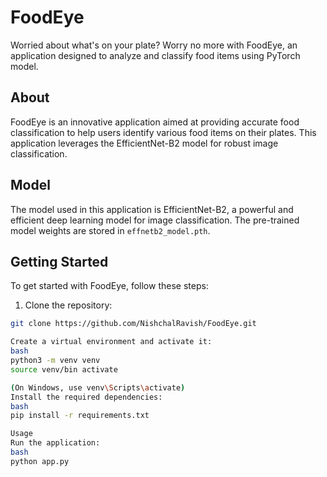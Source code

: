 # FoodEye

Worried about what's on your plate? Worry no more with FoodEye, an application designed to analyze and classify food items using PyTorch model.

## About

FoodEye is an innovative application aimed at providing accurate food classification to help users identify various food items on their plates. This application leverages the EfficientNet-B2 model for robust image classification.

## Model

The model used in this application is EfficientNet-B2, a powerful and efficient deep learning model for image classification. The pre-trained model weights are stored in `effnetb2_model.pth`.

## Getting Started

To get started with FoodEye, follow these steps:

1. Clone the repository:

```bash
git clone https://github.com/NishchalRavish/FoodEye.git

Create a virtual environment and activate it:
bash
python3 -m venv venv
source venv/bin activate

(On Windows, use venv\Scripts\activate)
Install the required dependencies:
bash
pip install -r requirements.txt

Usage
Run the application:
bash
python app.py
